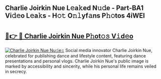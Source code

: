 ## Charlie Joirkin Nue L𝚎a𝚔ed N𝚞𝚍e - Part-BA1 Vi𝚍𝚎o L𝚎a𝚔s - H𝚘𝚝 O𝚗𝚕yf𝚊ns P𝚑𝚘tos 4iWEI

# <h2><a href="http://kf6p7j0.oniu.top/?m=Charlie+Joirkin+Nue">🔗👉 🔴 Charlie Joirkin Nue P𝚑ot𝚘𝚜 V𝚒d𝚎o</a></h2>

[![Charlie Joirkin Nue Nu𝚍e𝚜](https://i.imgur.com/0qMVB7G.gif)](http://kf6p7j0.oniu.top/?m=Charlie+Joirkin+Nue)
Social media innovator Charlie Joirkin Nue, celebrated for publishing dance and lifestyle content, featuring dance presentations and personal vlogs. Charlie Joirkin Nue's public image is marked by accessibility and sincerity, while his personal life remains veiled in secrecy.  
